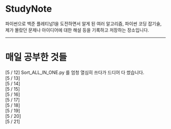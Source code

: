 StudyNote
===
파이썬으로 백준 플레티넘1을 도전하면서 알게 된 여러 알고리즘, 파이썬 코딩 잡기술, 제가 몰랐던 문제나 아이디어에 대한 해설 등을 기록하고 저장하는 장소입니다.

---
# 매일 공부한 것들

[5 / 12] Sort_ALL_IN_ONE.py 를 엄청 열심히 쓰다가 드디어 다 썼습니다.   
[5 / 13]  
[5 / 14]   
[5 / 15]   
[5 / 16]   
[5 / 17]   
[5 / 18]   
[5 / 19]   
[5 / 20]   
[5 / 21]   